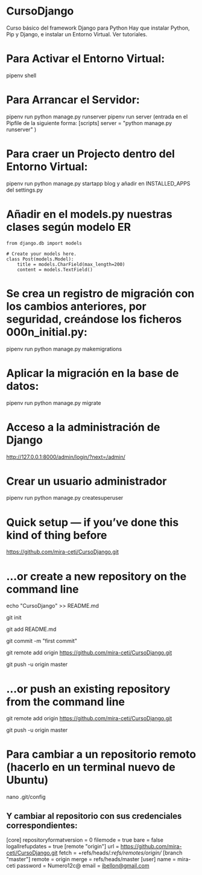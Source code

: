 # CursoDjango
Curso básico del framework Django para Python
Hay que instalar Python, Pip y Django, e instalar un Entorno Virtual. 
Ver tutoriales.

# Para Activar el Entorno Virtual:
pipenv shell

# Para Arrancar el Servidor: 
pipenv run python manage.py runserver
pipenv run server (entrada en el Pipfile de la siguiente forma:
    [scripts]
    server = "python manage.py runserver"
)

# Para craer un Projecto dentro del Entorno Virtual:
 pipenv run python manage.py startapp blog
 y añadir en INSTALLED_APPS del settings.py

# Añadir en el models.py nuestras clases según modelo ER
    from django.db import models

    # Create your models here.
    class Post(models.Model):
        title = models.CharField(max_length=200)
        content = models.TextField()
# Se crea un registro de migración con los cambios anteriores, por seguridad, creándose los ficheros 000n_initial.py:
 pipenv run python manage.py makemigrations

# Aplicar la migración en la base de datos:
 pipenv run python manage.py migrate

# Acceso a la administración de Django
http://127.0.0.1:8000/admin/login/?next=/admin/

# Crear un usuario administrador
pipenv run python manage.py createsuperuser

# Quick setup — if you’ve done this kind of thing before

https://github.com/mira-ceti/CursoDjango.git

# …or create a new repository on the command line

echo "CursoDjango" >> README.md

git init

git add README.md

git commit -m "first commit"

git remote add origin https://github.com/mira-ceti/CursoDjango.git

git push -u origin master


# …or push an existing repository from the command line
           
git remote add origin https://github.com/mira-ceti/CursoDjango.git

git push -u origin master

# Para cambiar a un repositorio remoto (hacerlo en un terminal nuevo de Ubuntu)
nano .git/config
## Y cambiar al repositorio con sus credenciales correspondientes:
[core]
        repositoryformatversion = 0
        filemode = true
        bare = false
        logallrefupdates = true
[remote "origin"]
        url = https://github.com/mira-ceti/CursoDjango.git
        fetch = +refs/heads/*:refs/remotes/origin/*
[branch "master"]
        remote = origin
        merge = refs/heads/master
[user]
        name = mira-ceti
        password = Numero12c@
        email = ibellon@gmail.com



